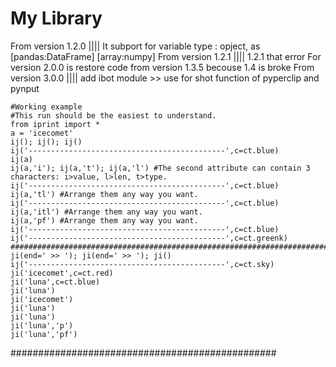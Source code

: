# My Library
From version 1.2.0 |||| It subport for variable type : opject, as [pandas:DataFrame] [array:numpy]
From version 1.2.1 |||| 1.2.1 that error
For  version 2.0.0 is restore code from version 1.3.5 becouse 1.4 is broke
From version 3.0.0 |||| add ibot module >> use for shot function of pyperclip and pynput

    #Working example
    #This run should be the easiest to understand.
    from iprint import *
    a = 'icecomet'
    ij(); ij(); ij()
    ij('--------------------------------------------',c=ct.blue)
    ij(a)
    ij(a,'i'); ij(a,'t'); ij(a,'l') #The second attribute can contain 3 characters: i>value, l>len, t>type.
    ij('--------------------------------------------',c=ct.blue)
    ij(a,'tl') #Arrange them any way you want.
    ij('--------------------------------------------',c=ct.blue)
    ij(a,'itl') #Arrange them any way you want.
    ij(a,'pf') #Arrange them any way you want.
    ij('--------------------------------------------',c=ct.blue)
    ij('--------------------------------------------',c=ct.greenk)
    ######################################################################################
    ji(end=' >> '); ji(end=' >> '); ji()
    ij('--------------------------------------------',c=ct.sky)
    ji('icecomet',c=ct.red)
    ji('luna',c=ct.blue)
    ji('luna')
    ji('icecomet')
    ji('luna')
    ji('luna')
    ji('luna','p')
    ji('luna','pf')

################################################
